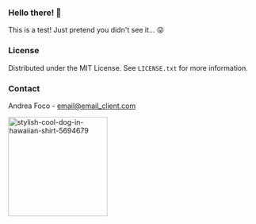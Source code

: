 ### Hello there! 👋
<p align="left">This is a test! Just pretend you didn't see it... 😜 </p>

<!-- LICENSE -->
### License

Distributed under the MIT License. See `LICENSE.txt` for more information.


<!-- CONTACT -->
### Contact

Andrea Foco - email@email_client.com

<!--
Project Link: [https://github.com/fok-67/SDL_Test](https://github.com/fok-67/SDL_Test)
-->

<!-- image from www.freeimages.com -->
<img src="https://github.com/fok-67/fok-67/assets/166426891/811db2c9-010a-4172-8093-c8215967a3a8" alt="stylish-cool-dog-in-hawaiian-shirt-5694679" width="200" height="200"/>

<!--
![stylish-cool-dog-in-hawaiian-shirt-5694679](https://github.com/fok-67/fok-67/assets/166426891/811db2c9-010a-4172-8093-c8215967a3a8 | width=100)
-->
